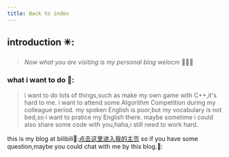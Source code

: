 ```yaml
---
title: Back to index
---
```

## introduction ✴️:
> *Now what you are visiting is my personal blog*
> welocm 💙💙💙
### what i want to do 👣:
> i want to do lots of things,such as make my own game with C++,it's hard to me.
> i want to attend some Algorithm Competition during my colleague period.
> my spoken English is poor,but my vocabulary is not bed,so i want to pratice my English there.
> maybe sometime i could also share some code with you,haha,i still need to work hard.

this is my blog at bilibili🤟:[点击这里进入我的主页](https://space.bilibili.com/456404910?spm_id_from=333.1007.0.0)
so if you have some question,maybe you could chat with me by this blog.🐤:

